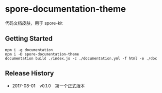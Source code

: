 # spore-documentation-theme

代码文档皮肤，用于 spore-kit

## Getting Started

```shell
npm i -g documentation
npm i -D spore-documentation-theme
documentation build ./index.js -c ./documentation.yml -f html -o ./doc
```

## Release History

 * 2017-08-01 v0.1.0 第一个正式版本



